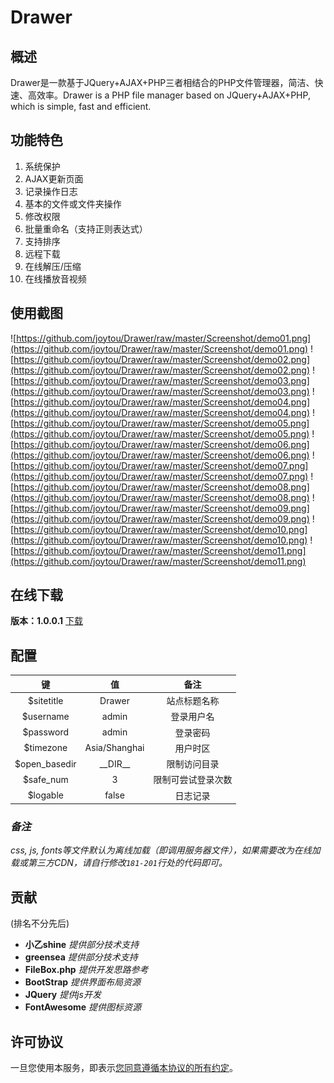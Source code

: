 # Drawer

## 概述
Drawer是一款基于JQuery+AJAX+PHP三者相结合的PHP文件管理器，简洁、快速、高效率。Drawer is a PHP file manager based on JQuery+AJAX+PHP, which is simple, fast and efficient.

## 功能特色
1. 系统保护
2. AJAX更新页面
3. 记录操作日志
4. 基本的文件或文件夹操作
5. 修改权限
6. 批量重命名（支持正则表达式）
7. 支持排序
8. 远程下载
9. 在线解压/压缩
10. 在线播放音视频

## 使用截图
![https://github.com/joytou/Drawer/raw/master/Screenshot/demo01.png](https://github.com/joytou/Drawer/raw/master/Screenshot/demo01.png)
![https://github.com/joytou/Drawer/raw/master/Screenshot/demo02.png](https://github.com/joytou/Drawer/raw/master/Screenshot/demo02.png)
![https://github.com/joytou/Drawer/raw/master/Screenshot/demo03.png](https://github.com/joytou/Drawer/raw/master/Screenshot/demo03.png)
![https://github.com/joytou/Drawer/raw/master/Screenshot/demo04.png](https://github.com/joytou/Drawer/raw/master/Screenshot/demo04.png)
![https://github.com/joytou/Drawer/raw/master/Screenshot/demo05.png](https://github.com/joytou/Drawer/raw/master/Screenshot/demo05.png)
![https://github.com/joytou/Drawer/raw/master/Screenshot/demo06.png](https://github.com/joytou/Drawer/raw/master/Screenshot/demo06.png)
![https://github.com/joytou/Drawer/raw/master/Screenshot/demo07.png](https://github.com/joytou/Drawer/raw/master/Screenshot/demo07.png)
![https://github.com/joytou/Drawer/raw/master/Screenshot/demo08.png](https://github.com/joytou/Drawer/raw/master/Screenshot/demo08.png)
![https://github.com/joytou/Drawer/raw/master/Screenshot/demo09.png](https://github.com/joytou/Drawer/raw/master/Screenshot/demo09.png)
![https://github.com/joytou/Drawer/raw/master/Screenshot/demo10.png](https://github.com/joytou/Drawer/raw/master/Screenshot/demo10.png)
![https://github.com/joytou/Drawer/raw/master/Screenshot/demo11.png](https://github.com/joytou/Drawer/raw/master/Screenshot/demo11.png)

## 在线下载
__版本：1.0.0.1__  [下载](https://github.com/joytou/Drawer/archive/master.zip) 

## 配置
| 键 | 值 | 备注 |
|:--------:|:--------:|:--------:|
| $sitetitle | Drawer | 站点标题名称 |
| $username | admin | 登录用户名 |
| $password | admin | 登录密码 |
| $timezone | Asia/Shanghai | 用户时区 |
| $open_basedir | \_\_DIR\_\_ | 限制访问目录 |
| $safe_num | 3 | 限制可尝试登录次数 |
| $logable | false | 日志记录 |
### _备注_
_css, js, fonts等文件默认为离线加载（即调用服务器文件），如果需要改为在线加载或第三方CDN，请自行修改`181-201`行处的代码即可。_

## 贡献
(排名不分先后)
* __小乙shine__
_提供部分技术支持_
* __greensea__
_提供部分技术支持_
* __FileBox.php__
_提供开发思路参考_
* __BootStrap__
_提供界面布局资源_
* __JQuery__
_提供js开发_
* __FontAwesome__
_提供图标资源_

## 许可协议
一旦您使用本服务，即表示[您同意遵循本协议的所有约定](https://github.com/joytou/Drawer/blob/master/LICENSE)。
